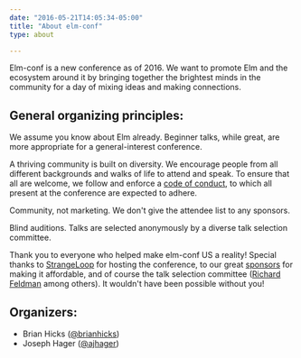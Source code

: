 ```yaml
---
date: "2016-05-21T14:05:34-05:00"
title: "About elm-conf"
type: about

---
```


Elm-conf is a new conference as of 2016. We want to promote Elm and the
ecosystem around it by bringing together the brightest minds in the community
for a day of mixing ideas and making connections.

## General organizing principles:

We assume you know about Elm already. Beginner talks, while great, are more
appropriate for a general-interest conference.

A thriving community is built on diversity. We encourage people from all
different backgrounds and walks of life to attend and speak. To ensure that all
are welcome, we follow and enforce a
[code of conduct](http://thestrangeloop.com/policies.html), to which all present
at the conference are expected to adhere.

Community, not marketing. We don't give the attendee list to any sponsors.

Blind auditions. Talks are selected anonymously by a diverse talk selection
committee.

Thank you to everyone who helped make elm-conf US a reality! Special thanks to
[StrangeLoop](http://www.thestrangeloop.com) for hosting the conference, to our
great [sponsors](/sponsor/) for making it affordable, and of course the talk
selection committee ([Richard Feldman](https://twitter.com/rtfeldman) among
others). It wouldn't have been possible without you!

## Organizers:

 - Brian Hicks ([@brianhicks](https://twitter.com/brianhicks))
 - Joseph Hager ([@ajhager](https://twitter.com/ajhager))

